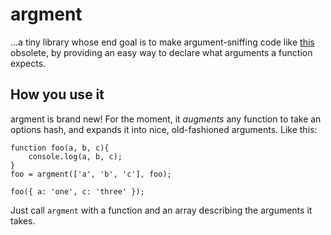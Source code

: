 # argment

…a tiny library whose end goal is to make argument-sniffing code like [this](https://github.com/jquery/jquery/blob/96501d38a935187461d45c40f17f8327b2e7cd91/src/ajax.js#L139) obsolete, by providing an easy way to declare what arguments a function expects.

## How you use it

argment is brand new! For the moment, it *augments* any function to take an options hash, and expands it into nice, old-fashioned arguments. Like this:

    function foo(a, b, c){
    	console.log(a, b, c);
    }
    foo = argment(['a', 'b', 'c'], foo);
    
    foo({ a: 'one', c: 'three' });

Just call `argment` with a function and an array describing the arguments it takes.